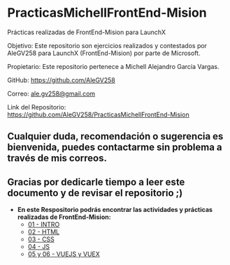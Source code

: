 # PracticasMichellFrontEnd-Mision
Prácticas realizadas de FrontEnd-Mision para LaunchX

Objetivo: Este repositorio son ejercicios realizados y contestados por AleGV258 para LaunchX (FrontEnd-Mision) por parte de Microsoft.

Propietario: Este repositorio pertenece a Michell Alejandro García Vargas.

GitHub: https://github.com/AleGV258

Correo: ale.gv258@gmail.com

Link del Repositorio: https://github.com/AleGV258/PracticasMichellFrontEnd-Mision

## Cualquier duda, recomendación o sugerencia es bienvenida, puedes contactarme sin problema a través de mis correos.

## Gracias por dedicarle tiempo a leer este documento y de revisar el repositorio ;)

- **En este Respositorio podrás encontrar las actividades y prácticas realizadas de FrontEnd-Mision:**
	- [01 - INTRO](https://github.com/AleGV258/PracticasMichellFrontEnd-Mision/tree/main/Actividades%2001%20-%20INTRO)
	- [02 - HTML](https://github.com/AleGV258/PracticasMichellFrontEnd-Mision/tree/main/Actividades%20%2002%20-%20HTML)
	- [03 - CSS](https://github.com/AleGV258/PracticasMichellFrontEnd-Mision/tree/main/Actividades%2003%20-%20CSS)
	- [04 - JS](https://github.com/AleGV258/PracticasMichellFrontEnd-Mision/tree/main/Actividades%2004%20-%20JS)
	- [05 y 06 - VUEJS y VUEX](https://github.com/AleGV258/PracticasMichellFrontEnd-Mision/tree/main/Actividades%2005%20y%2006%20-%20VUEJS%20y%20VUEX)

